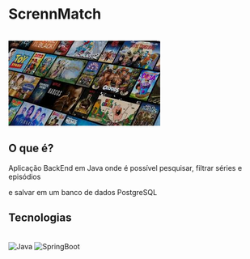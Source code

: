 <h1>ScrennMatch</h1>

<br>
<img src="src/image/catalogoFilmes.jpeg">
<br>

<h2>O que é?</h2>
<p>Aplicação BackEnd em Java onde é possível pesquisar, filtrar séries e episódios</p>
<p> e salvar em um banco de dados PostgreSQL</p>

<h2>Tecnologias</h2>
<div style = "display inline_block"><br/>
<img align = "center" alt= "Java" src = "https://img.shields.io/badge/Java-ED8B00?style=for-the-badge&logo=openjdk&logoColor=white">
<img align = "center" alt= "SpringBoot" src = "https://img.shields.io/badge/spring-%236DB33F.svg?style=for-the-badge&logo=spring&logoColor=white">
